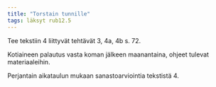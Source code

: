 ```yaml
---
title: "Torstain tunnille"
tags: läksyt rub12.5
---
```


Tee tekstiin 4 liittyvät tehtävät 3, 4a, 4b s. 72.

Kotiaineen palautus vasta koman jälkeen maanantaina, ohjeet tulevat materiaaleihin. 

Perjantain aikataulun mukaan sanastoarviointia tekstistä 4. 